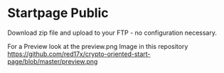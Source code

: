# Startpage Public

Download zip file and upload to your FTP - no configuration necessary. 



For a Preview look at the preview.png Image in this repository
https://github.com/red17x/crypto-oriented-start-page/blob/master/preview.png
